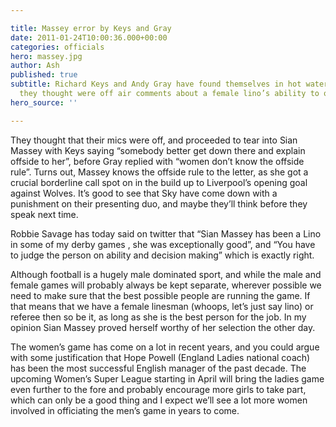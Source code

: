 ```yaml
---

title: Massey error by Keys and Gray
date: 2011-01-24T10:00:36.000+00:00
categories: officials
hero: massey.jpg
author: Ash
published: true
subtitle: Richard Keys and Andy Gray have found themselves in hot water over what
  they thought were off air comments about a female lino’s ability to officiate.
hero_source: ''

---
```

They thought that their mics were off, and proceeded to tear into Sian Massey with Keys saying “somebody better get down there and explain offside to her”, before Gray replied with “women don’t know the offside rule”. Turns out, Massey knows the offside rule to the letter, as she got a crucial borderline call spot on in the build up to Liverpool’s opening goal against Wolves. It’s good to see that Sky have come down with a punishment on their presenting duo, and maybe they’ll think before they speak next time.

Robbie Savage has today said on twitter that “Sian Massey has been a Lino in some of my derby games , she was exceptionally good”, and “You have to judge the person on ability and decision making” which is exactly right.

Although football is a hugely male dominated sport, and while the male and female games will probably always be kept separate, wherever possible we need to make sure that the best possible people are running the game. If that means that we have a female linesman (whoops, let’s just say lino) or referee then so be it, as long as she is the best person for the job. In my opinion Sian Massey proved herself worthy of her selection the other day.

The women’s game has come on a lot in recent years, and you could argue with some justification that Hope Powell (England Ladies national coach) has been the most successful English manager of the past decade. The upcoming Women’s Super League starting in April will bring the ladies game even further to the fore and probably encourage more girls to take part, which can only be a good thing and I expect we’ll see a lot more women involved in officiating the men’s game in years to come.